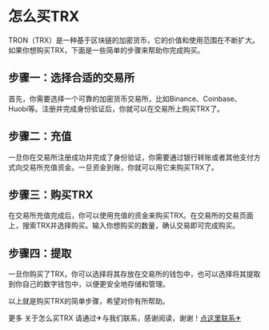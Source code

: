 # 怎么买TRX

TRON（TRX）是一种基于区块链的加密货币，它的价值和使用范围在不断扩大。如果你想购买TRX，下面是一些简单的步骤来帮助你完成购买。

## 步骤一：选择合适的交易所
首先，你需要选择一个可靠的加密货币交易所，比如Binance、Coinbase、Huobi等。注册并完成身份验证后，你就可以在交易所上购买TRX了。

## 步骤二：充值
一旦你在交易所注册成功并完成了身份验证，你需要通过银行转账或者其他支付方式向交易所充值资金。一旦资金到账，你就可以用它来购买TRX了。

## 步骤三：购买TRX
在交易所充值完成后，你可以使用充值的资金来购买TRX。在交易所的交易页面上，搜索TRX并选择购买。输入你想购买的数量，确认交易即可完成购买。

## 步骤四：提取
一旦你购买了TRX，你可以选择将其存放在交易所的钱包中，也可以选择将其提取到你自己的数字钱包中，以便更安全地存储和管理。

以上就是购买TRX的简单步骤，希望对你有所帮助。

更多 关于怎么买TRX 请通过✈与我们联系，感谢阅读，谢谢！[点这里联系✈](https://gg.k02.cc)